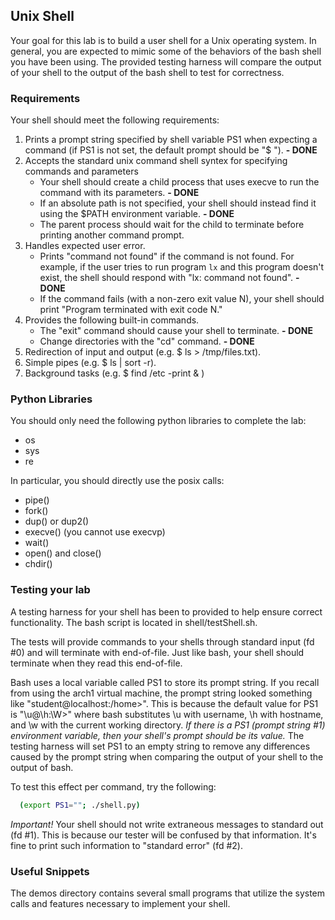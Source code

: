 ## Unix Shell

Your goal for this lab is to build a user shell for a Unix operating
system. In general, you are expected to mimic some of the behaviors of
the bash shell you have been using. The provided testing
harness will compare the output of your shell to the output of the
bash shell to test for correctness.

### Requirements

Your shell should meet the following requirements:

1. Prints a prompt string specified by shell variable PS1 when expecting a command (if PS1 is not set, the default prompt should be "$ "). **- DONE**
2. Accepts the standard unix command shell syntex for specifying commands and parameters
	* Your shell should create a child process that uses execve to run the command with its parameters.  **- DONE**
	* If an absolute path is not specified, your shell should instead find it using the $PATH environment variable. **- DONE**
	* The parent process should wait for the child to terminate before printing another command prompt.
3. Handles expected user error.
	* Prints "command not found" if the command is not found. For example, if the user tries to run program `lx` and this program doesn't exist, the shell should respond with "lx: command not found". **- DONE**
	* If the command fails (with a non-zero exit value N), your shell should print "Program terminated with exit code N."
4. Provides the following built-in commands.
	* The "exit" command should cause your shell to terminate. **- DONE**
	* Change directories with the "cd" command. **- DONE**
5. Redirection of input and output (e.g. $ ls > /tmp/files.txt).
6. Simple pipes (e.g. $ ls | sort -r).
7. Background tasks (e.g. $ find /etc -print & )

### Python Libraries

You should only need the following python libraries to complete the lab:
- os
- sys
- re

In particular, you should directly use the posix calls:

- pipe()
- fork()
- dup() or dup2()
- execve() (you cannot use execvp)
- wait()
- open() and close()
- chdir()

### Testing your lab

A testing harness for your shell has been to provided to help ensure correct functionality. The bash script is located in shell/testShell.sh.

The tests will provide commands to your shells through standard input (fd #0) and will terminate with end-of-file. Just like bash, your shell should terminate when they read this end-of-file. 

Bash uses a local variable called PS1 to store its prompt string. If you recall from using the arch1 virtual machine, the prompt string looked something like "student@localhost:/home>". This is because the default value for PS1 is "\u@\h:\W>" where bash substitutes \u with username, \h with hostname, and \w with the current working directory. _If there is a PS1 (prompt string #1) environment variable, then your shell's prompt should be its value._ The testing harness will set PS1 to an empty string to remove any differences caused by the prompt string when comparing the output of your shell to the output of bash.

To test this effect per command, try the following:

```bash
  (export PS1=""; ./shell.py)
```

*Important!*
Your shell should not write extraneous messages to standard out (fd #1). This is because our tester will be confused by that
information. It's fine to print such information to "standard error" (fd #2).

### Useful Snippets

The demos directory contains several small programs that utilize the system calls and features necessary to implement your shell.

